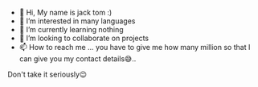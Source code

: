 - 👋 Hi, My name is jack tom :)
- 👀 I’m interested in many languages 
- 🌱 I’m currently learning nothing
- 💞️ I’m looking to collaborate on projects 
- 📫 How to reach me ... you have to give me how many million so that I can give you my contact details😅..

Don't take it seriously😉
<!---
thelegendom/thelegendom is a ✨ special ✨ repository because its `README.md` (this file) appears on your GitHub profile.
You can click the Preview link to take a look at your changes.
--->
